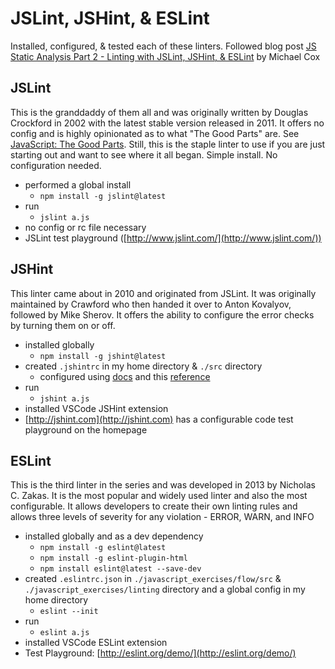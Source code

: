 # JSLint, JSHint, & ESLint

Installed, configured, & tested each of these linters. Followed blog post [JS Static Analysis Part 2 - Linting with JSLint, JSHint, & ESLint](https://mdcox.net/posts/static-checking-jslint-jshint-eslint.html "By Michael Cox") by Michael Cox

## JSLint

This is the granddaddy of them all and was originally written by Douglas Crockford in 2002 with the latest stable version released in 2011. It offers no config and is highly opinionated as to what "The Good Parts" are. See [JavaScript: The Good Parts](http://bdcampbell.net/javascript/book/javascript_the_good_parts.pdf "Book in pdf"). Still, this is the staple linter to use if you are just starting out and want to see where it all began. Simple install. No configuration needed.

* performed a global install
  * `npm install -g jslint@latest`
* run
  * `jslint a.js`
* no config or rc file necessary
* JSLint test playground ([http://www.jslint.com/](http://www.jslint.com/))

## JSHint

This linter came about in 2010 and originated from JSLint. It was originally maintained by Crawford who then handed it over to Anton Kovalyov, followed by Mike Sherov. It offers the ability to configure the error checks by turning them on or off.

* installed globally
  * `npm install -g jshint@latest`
* created `.jshintrc` in my home directory & `./src` directory
  * configured using [docs](http://jshint.com/docs/options/) and this [reference](https://github.com/jshint/jshint/blob/master/examples/.jshintrc)
* run
  * `jshint a.js`
* installed VSCode JSHint extension
* [http://jshint.com](http://jshint.com) has a configurable code test playground on the homepage

## ESLint

This is the third linter in the series and was developed in 2013 by Nicholas C. Zakas. It is the most popular and widely used linter and also the most configurable. It allows developers to create their own linting rules and allows three levels of severity for any violation - ERROR, WARN, and INFO

* installed globally and as a dev dependency
  * `npm install -g eslint@latest`
  * `npm install -g eslint-plugin-html`
  * `npm install eslint@latest --save-dev`
* created `.eslintrc.json` in `./javascript_exercises/flow/src` & `./javascript_exercises/linting` directory and a global config in my home directory
  * `eslint --init`
* run
  * `eslint a.js`
* installed VSCode ESLint extension
* Test Playground: [http://eslint.org/demo/](http://eslint.org/demo/)